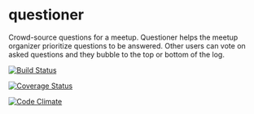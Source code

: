 # questioner

Crowd-source questions for a meetup. Questioner helps the meetup organizer prioritize questions to be answered. Other users can vote on asked questions and they bubble to the top or bottom of the log.

[![Build Status](https://travis-ci.com/musonant/questioner.svg?branch=develop)](https://travis-ci.com/musonant/questioner)

[![Coverage Status](https://coveralls.io/repos/github/musonant/questioner/badge.svg?branch=develop)](https://coveralls.io/github/musonant/questioner?branch=develop)

[![Code Climate](https://codeclimate.com/github/musonant/questioner.png)](https://codeclimate.com/github/musonant/questioner)